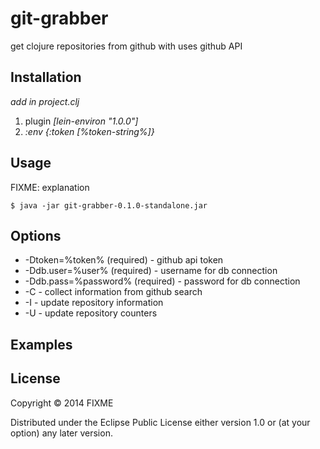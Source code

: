 # git-grabber

get clojure repositories from github with uses github API

## Installation

_add in project.clj_

1. plugin *[lein-environ "1.0.0"]*
2. *:env {:token [%token-string%]}*

## Usage

FIXME: explanation

    $ java -jar git-grabber-0.1.0-standalone.jar

## Options

* -Dtoken=%token% (required)      - github api token
* -Ddb.user=%user% (required)     - username for db connection
* -Ddb.pass=%password% (required) - password for db connection
* -C                              - collect information from github search
* -I                              - update repository information
* -U                              - update repository counters

## Examples

## License

Copyright © 2014 FIXME

Distributed under the Eclipse Public License either version 1.0 or (at
your option) any later version.
